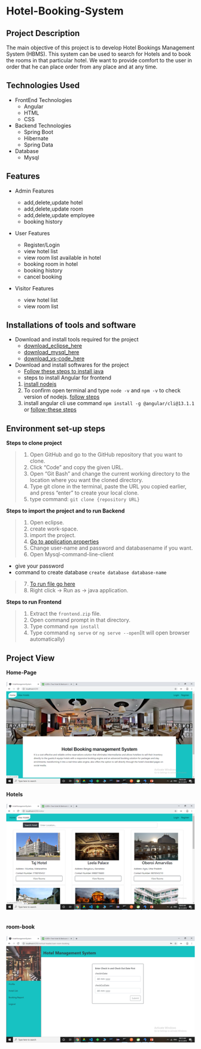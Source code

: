 # Hotel-Booking-System


## Project Description
The main objective of this project is to develop  Hotel Bookings Management System (HBMS).
This system can be used to search for Hotels and to book the rooms in that particular hotel.
We want to provide comfort to the user in order that he can place order from any place and at any time. 



## Technologies Used
* FrontEnd Technologies
    - Angular
    - HTML
    - CSS
* Backend Technologies
  - Spring Boot
  - Hibernate
  - Spring Data
* Database
  - Mysql
 
 
 ## Features
 * Admin Features
    - add,delete,update hotel
    - add,delete,update room
    - add,delete,update employee
    - booking history
 * User Features
    - Register/Login
    - view hotel list
    - view room list available in hotel
    - booking room in hotel
    - booking history
    - cancel booking

 * Visitor Features
    - view hotel list
    - view room list
 
 ## Installations of tools and software
  - Download and install tools required for the project
    - <a href="https://www.eclipse.org/downloads/packages/release/helios/sr1/eclipse-ide-java-developers">download_eclipse_here</a>
    - <a href="https://dev.mysql.com/downloads/mysql/">download_mysql_here</a>
    - <a href="https://code.visualstudio.com/download">download_vs-code_here</a> 
  - Download and install softwares for the project
    - <a href="https://www.java.com/en/download/help/windows_manual_download.html">Follow these steps to install java</a>
    - steps to install Angular for frontend
    1. <a href="https://nodejs.org/en/download/">install nodejs</a>
    2. To confirm open terminal and type `node -v` and `npm -v` to check version of nodejs. <a href="https://phoenixnap.com/kb/install-node-js-npm-on-windows">follow steps</a>
    3. install angular cli use command `npm install -g @angular/cli@13.1.1` or <a href="https://angular.io/cli">follow-these steps</a>
 
 ## Environment set-up steps
 **Steps to clone project**
> 1. Open GitHub and go to the GitHub repository that you want to clone.
> 2. Click “Code” and copy the given URL.
> 3. Open “Git Bash” and change the current working directory to the location where you want the cloned directory.
> 4. Type git clone in the terminal, paste the URL you copied earlier, and press “enter” to create your local clone.
> 5. type command: `git clone {repository URL}`
> 
 **Steps to import the project and to run Backend** 
> 1. Open eclipse.
> 2. create work-space.
> 3. import the project.
> 4. [Go to application.properties](https://github.com/Divya748/Hotel-Booking-System/blob/master/hotelmanagementsystem/src/main/resources/application.properties)
> 5. Change user-name and password and databasename if you want.
> 6. Open Mysql-command-line-client 
   - give your password
   - command to create database `create database database-name`
> 7. [To run file go here](https://github.com/Divya748/Hotel-Booking-System/blob/master/hotelmanagementsystem/src/main/java/com/revature/hotelmanagementsystem/HotelmanagementsystemApplication.java)
> 8. Right click -> Run as -> java application.
> 
 **Steps to run Frontend** 
> 1. Extract the `frontend.zip` file.
> 2. Open command prompt in that directory.
> 3. Type command `npm install`
> 4. Type command `ng serve` or `ng serve --open`(It will open browser automatically)
> 

## Project View

**Home-Page**
<br/>
<br/>
![Home-page](images/images/Home-page.png)
<br/>
<br/>
**Hotels**
<br/>
<br/>
![Hotels-list](images/images/Hotels.png)<br/>
<br/>
<br/>
**room-book**
<br/>
<br/>
![user-booking](images/images/User-booking.png)


